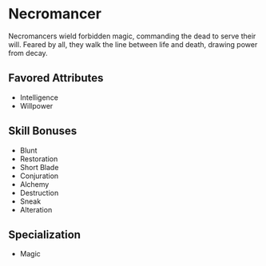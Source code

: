 # Necromancer

Necromancers wield forbidden magic, commanding the dead to serve their will. Feared by all, they walk the line between life and death, drawing power from decay. 

## Favored Attributes
- Intelligence
- Willpower

## Skill Bonuses
- Blunt
- Restoration
- Short Blade
- Conjuration
- Alchemy
- Destruction
- Sneak
- Alteration

## Specialization
- Magic